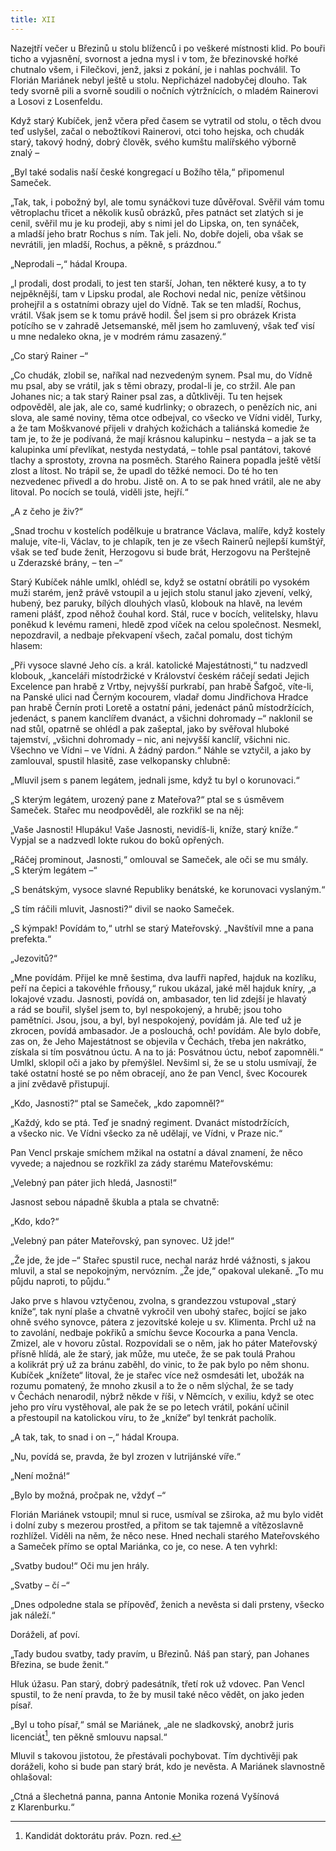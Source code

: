 ```yaml
---
title: XII
---
```


Nazejtří večer u Březinů u stolu blíženců i po veškeré místnosti klid. Po bouři ticho a vyjasnění, svornost a jedna mysl i v tom, že březinovské hořké chutnalo všem, i Filečkovi, jenž, jaksi z pokání, je i nahlas pochválil. To Florián Mariánek nebyl ještě u stolu. Nepřicházel nadobyčej dlouho. Tak tedy svorně pili a svorně soudili o nočních výtržnících, o mladém Rainerovi a Losovi z Losenfeldu.

Když starý Kubíček, jenž včera před časem se vytratil od stolu, o těch dvou teď uslyšel, začal o nebožtíkovi Rainerovi, otci toho hejska, och chudák starý, takový hodný, dobrý člověk, svého kumštu malířského výborně znalý –

„Byl také sodalis naší české kongregací u Božího těla,“ připomenul Sameček.

„Tak, tak, i pobožný byl, ale tomu synáčkovi tuze důvěřoval. Svěřil vám tomu větroplachu třicet a několik kusů obrázků, přes patnáct set zlatých si je cenil, svěřil mu je ku prodeji, aby s nimi jel do Lipska, on, ten synáček, a mladší jeho bratr Rochus s ním. Tak jeli. No, dobře dojeli, oba však se nevrátili, jen mladší, Rochus, a pěkně, s prázdnou.“

„Neprodali –,“ hádal Kroupa.

„I prodali, dost prodali, to jest ten starší, Johan, ten některé kusy, a to ty nejpěknější, tam v Lipsku prodal, ale Rochovi nedal nic, peníze většinou prohejřil a s ostatními obrazy ujel do Vídně. Tak se ten mladší, Rochus, vrátil. Však jsem se k tomu právě hodil. Šel jsem si pro obrázek Krista potícího se v zahradě Jetsemanské, měl jsem ho zamluvený, však teď visí u mne nedaleko okna, je v modrém rámu zasazený.“

„Co starý Rainer –“

„Co chudák, zlobil se, naříkal nad nezvedeným synem. Psal mu, do Vídně mu psal, aby se vrátil, jak s těmi obrazy, prodal-li je, co stržil. Ale pan Johanes nic; a tak starý Rainer psal zas, a důtklivěji. Tu ten hejsek odpověděl, ale jak, ale co, samé kudrlinky; o obrazech, o penězích nic, ani slova, ale samé noviny, těma otce odbejval, co všecko ve Vídni viděl, Turky, a že tam Moškvanové přijeli v drahých kožichách a taliánská komedie že tam je, to že je podívaná, že mají krásnou kalupinku – nestyda – a jak se ta kalupinka umí převlíkat, nestyda nestydatá, – tohle psal pantátovi, takové tlachy a sprostoty, zrovna na posměch. Starého Rainera popadla ještě větší zlost a lítost. No trápil se, že upadl do těžké nemoci. Do té ho ten nezvedenec přivedl a do hrobu. Jistě on. A to se pak hned vrátil, ale ne aby litoval. Po nocích se toulá, viděli jste, hejří.“

„A z čeho je živ?“

„Snad trochu v kostelích podělkuje u bratrance Václava, malíře, když kostely maluje, víte-li, Václav, to je chlapík, ten je ze všech Raine­rů nejlepší kumštýř, však se teď bude ženit, Herzogovu si bude brát, Herzogovu na Perštejně u Zderazské brány, – ten –“

Starý Kubíček náhle umlkl, ohlédl se, když se ostatní obrátili po vysokém muži starém, jenž právě vstoupil a u jejich stolu stanul jako zjevení, velký, hubený, bez paruky, bílých dlouhých vlasů, klobouk na hlavě, na levém rameni plášť, zpod něhož čouhal kord. Stál, ruce v bocích, velitelsky, hlavu poněkud k levému rameni, hledě zpod víček na celou společnost. Nesmekl, nepozdravil, a nedbaje překvapení všech, začal pomalu, dost tichým hlasem:

„Při vysoce slavné Jeho cís. a král. katolické Majestátnosti,“ tu nadzvedl klobouk, „kanceláři místodržické v Království českém ráčejí sedati Jejich Excelence pan hrabě z Vrtby, nejvyšší purkrabí, pan hrabě Šafgoč, víte-li, na Panské ulici nad Černým kocourem, vladař domu Jindřichova Hradce pan hrabě Černín proti Loretě a ostatní páni, jedenáct pánů místodržících, jedenáct, s panem kanclířem dvanáct, a všichni dohromady –“ naklonil se nad stůl, opatrně se ohlédl a pak zašeptal, jako by svěřoval hluboké tajemství, „všichni dohromady – nic, ani nejvyšší kanclíř, všichni nic. Všechno ve Vídni – ve Vídni. A žádný pardon.“ Náhle se vztyčil, a jako by zamlouval, spustil hlasitě, zase velkopansky chlubně:

„Mluvil jsem s panem legátem, jednali jsme, když tu byl o korunovaci.“

„S kterým legátem, urozený pane z Mateřova?“ ptal se s úsměvem Sameček. Stařec mu neodpověděl, ale rozkřikl se na něj:

„Vaše Jasnosti! Hlupáku! Vaše Jasnosti, nevidíš-li, kníže, starý kníže.“ Vypjal se a nadzvedl lokte rukou do boků opřených.

„Ráčej prominout, Jasnosti,“ omlouval se Sameček, ale oči se mu smály. „S kterým legátem –“

„S benátským, vysoce slavné Republiky benátské, ke korunovaci vyslaným.“

„S tím ráčili mluvit, Jasnosti?“ divil se naoko Sameček.

„S kýmpak! Povídám to,“ utrhl se starý Mateřovský. „Navštívil mne a pana prefekta.“

„Jezovitů?“

„Mne povídám. Přijel ke mně šestima, dva laufři napřed, hajduk na kozlíku, peří na čepici a takovéhle frňousy,“ rukou ukázal, jaké měl hajduk kníry, „a lokajové vzadu. Jasnosti, povídá on, ambasador, ten lid zdejší je hlavatý a rád se bouřil, slyšel jsem to, byl nespokojený, a hrubě; jsou toho pamětníci. Jsou, jsou, a byl, byl nespokojený, povídám já. Ale teď už je zkrocen, povídá ambasador. Je a poslouchá, och! povídám. Ale bylo dobře, zas on, že Jeho Majestátnost se objevila v Čechách, třeba jen nakrátko, získala si tím posvátnou úctu. A na to já: Posvátnou úctu, neboť zapomněli.“ Umlkl, sklopil oči a jako by přemýšlel. Nevšiml si, že se u stolu usmívají, že také ostatní hosté se po něm obracejí, ano že pan Vencl, švec Kocourek a jiní zvědavě přistupují.

„Kdo, Jasnosti?“ ptal se Sameček, „kdo zapomněl?“

„Každý, kdo se ptá. Teď je snadný regiment. Dvanáct místodržících, a všecko nic. Ve Vídni všecko za ně udělají, ve Vídni, v Praze nic.“

Pan Vencl prskaje smíchem mžikal na ostatní a dával znamení, že něco vyvede; a najednou se rozkřikl za zády starému Mateřovskému:

„Velebný pan páter jich hledá, Jasnosti!“

Jasnost sebou nápadně škubla a ptala se chvatně:

„Kdo, kdo?“

„Velebný pan páter Mateřovský, pan synovec. Už jde!“

„Že jde, že jde –“ Stařec spustil ruce, nechal naráz hrdé vážnosti, s jakou mluvil, a stal se nepokojným, nervózním. „Že jde,“ opakoval ulekaně. „To mu půjdu naproti, to půjdu.“

Jako prve s hlavou vztyčenou, zvolna, s grandezzou vstupoval „starý kníže“, tak nyní plaše a chvatně vykročil ven ubohý stařec, bojící se jako ohně svého synovce, pátera z jezovitské koleje u sv. Klimenta. Prchl už na to zavolání, nedbaje pokřiků a smíchu ševce Kocourka a pana Vencla. Zmizel, ale v hovoru zůstal. Rozpovídali se o něm, jak ho páter Mateřovský přísně hlídá, ale že starý, jak může, mu uteče, že se pak toulá Prahou a kolikrát prý už za bránu zaběhl, do vinic, to že pak bylo po něm shonu. Kubíček „knížete“ litoval, že je stařec více než osmdesáti let, ubožák na rozumu pomatený, že mnoho zkusil a to že o něm slýchal, že se tady v Čechách nenarodil, nýbrž někde v říši, v Němcích, v exiliu, když se otec jeho pro víru vystěhoval, ale pak že se po letech vrátil, pokání učinil a přestoupil na katolickou víru, to že „kníže“ byl tenkrát pacholík.

„A tak, tak, to snad i on –,“ hádal Kroupa.

„Nu, povídá se, pravda, že byl zrozen v lutrijánské víře.“

„Není možná!“

„Bylo by možná, pročpak ne, vždyť –“

Florián Mariánek vstoupil; mnul si ruce, usmíval se zširoka, až mu bylo vidět i dolní zuby s mezerou prostřed, a přitom se tak tajemně a vítězoslavně rozhlížel. Viděli na něm, že něco nese. Hned nechali starého Mateřovského a Sameček přímo se optal Mariánka, co je, co nese. A ten vyhrkl:

„Svatby budou!“ Oči mu jen hrály.

„Svatby – čí –“

„Dnes odpoledne stala se přípověď, ženich a nevěsta si dali prsteny, všecko jak náleží.“

Doráželi, ať poví.

„Tady budou svatby, tady pravím, u Březinů. Náš pan starý, pan Johanes Březina, se bude ženit.“

Hluk úžasu. Pan starý, dobrý padesátník, třetí rok už vdovec. Pan Vencl spustil, to že není pravda, to že by musil také něco vědět, on jako jeden písař.

„Byl u toho písař,“ smál se Mariánek, „ale ne sladkovský, anobrž juris licenciát[^16], ten pěkně smlouvu napsal.“

Mluvil s takovou jistotou, že přestávali pochybovat. Tím dychtivěji pak doráželi, koho si bude pan starý brát, kdo je nevěsta. A Mariá­nek slavnostně ohlašoval:

„Ctná a šlechetná panna, panna Antonie Monika rozená Vyšínová z Klarenburku.“

[^16]: Kandidát doktorátu práv. Pozn. red.
